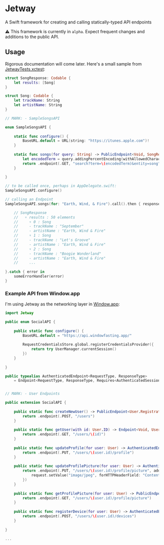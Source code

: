 # Jetway
A Swift framework for creating and calling statically-typed API endpoints

⚠️ This framework is currently in `alpha`. Expect frequent changes and additions to the public API.

## Usage

Rigorous documentation will come later. Here's a small sample from [JetwayTests.xctest](https://github.com/calda/Jetway/tree/master/JetwayTests):

```swift
struct SongResponse: Codable {
    let results: [Song]
}

struct Song: Codable {
    let trackName: String
    let artistName: String
}
```

```swift
// MARK: - SampleSongsAPI

enum SampleSongsAPI {
    
    static func configure() {
        BaseURL.default = URL(string: "https://itunes.apple.com")!
    }
    
    static func songs(for query: String) -> PublicEndpoint<Void, SongResponse> {
        let encodedTerm = query.addingPercentEncoding(withAllowedCharacters: .urlQueryAllowed)!
        return .endpoint(.GET, "search?term=\(encodedTerm)&entity=song")
    }
    
}
```

```swift
// to be called once, perhaps in AppDelegate.swift:
SampleSongsAPI.configure()

// calling an Endpoint
SampleSongsAPI.songs(for: "Earth, Wind, & Fire").call().then { response in

    // SongResponse
    //   ▿ results : 50 elements
    //     ▿ 0 : Song
    //     - trackName : "September"
    //     - artistName : "Earth, Wind & Fire"
    //     ▿ 1 : Song
    //     - trackName : "Let's Groove"
    //     - artistName : "Earth, Wind & Fire"
    //     ▿ 2 : Song
    //     - trackName : "Boogie Wonderland"
    //     - artistName : "Earth, Wind & Fire"
    //     ...
    
}.catch { error in
    someErrorHandler(error)
}
```

### Example API from Window.app

I'm using Jetway as the networking layer in [Window.app](https://itunes.apple.com/us/app/window-fasting-tracker/id1112765909?mt=8):

```swift
import Jetway

public enum SocialAPI {
    
    public static func configure() {
        BaseURL.default = "https://api.windowfasting.app/"
        
        RequestCredentialsStore.global.registerCredentialsProvider({
            return try UserManager.currentSession()
        })
    }
    
}

public typealias AuthenticatedEndpoint<RequestType, ResponseType>
    = Endpoint<RequestType, ResponseType, Requires<AuthenticatedSession>>


// MARK: - User Endpoints

public extension SocialAPI {
    
    public static func createNewUser() -> PublicEndpoint<User.Registration, User> {
        return .endpoint(.POST, "/users")
    }
    
    public static func getUser(with id: User.ID) -> Endpoint<Void, User, Requires<AuthorizationToken>> {
        return .endpoint(.GET, "/users/\(id)")
    }
    
    public static func updateProfile(for user: User) -> AuthenticatedEndpoint<User.Profile, User> {
        return .endpoint(.PUT, "/users/\(user.id)/profile")
    }
    
    public static func updateProfilePicture(for user: User) -> AuthenticatedEndpoint<CodableImage, User> {
        return .endpoint(.PUT, "/users/\(user.id)/profile/picture", additionalRequestConfiguring: { request in
            request.setValue("image/jpeg", forHTTPHeaderField: "Content-Type")
        })
    }
    
    public static func getProfilePicture(for user: User) -> PublicEndpoint<Void, CodableImage> {
        return .endpoint(.GET, "/users/\(user.id)/profile/picture")
    }
    
    public static func registerDevice(for user: User) -> AuthenticatedEndpoint<Device, Void> {
        return .endpoint(.POST, "/users/\(user.id)/devices")
    }
    
}

...

```
